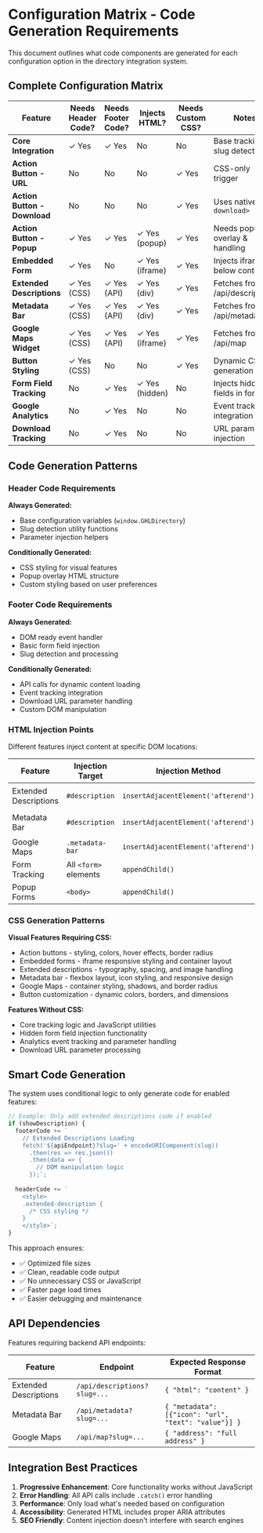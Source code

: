# Configuration Matrix - Code Generation Requirements

This document outlines what code components are generated for each configuration option in the directory integration system.

## Complete Configuration Matrix

| Feature                     | Needs Header Code? | Needs Footer Code? | Injects HTML? | Needs Custom CSS? | Notes                           |
| --------------------------- | ------------------ | ------------------ | ------------- | ----------------- | ------------------------------- |
| **Core Integration**        | ✓ Yes              | ✓ Yes              | No            | No                | Base tracking & slug detection  |
| **Action Button - URL**     | No                 | No                 | No            | ✓ Yes             | CSS-only trigger                |
| **Action Button - Download** | No                 | No                 | No            | ✓ Yes             | Uses native `<a download>`      |
| **Action Button - Popup**   | ✓ Yes              | ✓ Yes              | ✓ Yes (popup) | ✓ Yes             | Needs popup overlay & handling  |
| **Embedded Form**           | ✓ Yes              | No                 | ✓ Yes (iframe)| ✓ Yes             | Injects iframe below content    |
| **Extended Descriptions**   | ✓ Yes (CSS)        | ✓ Yes (API)        | ✓ Yes (div)   | ✓ Yes             | Fetches from /api/descriptions  |
| **Metadata Bar**            | ✓ Yes (CSS)        | ✓ Yes (API)        | ✓ Yes (div)   | ✓ Yes             | Fetches from /api/metadata      |
| **Google Maps Widget**      | ✓ Yes (CSS)        | ✓ Yes (API)        | ✓ Yes (iframe)| ✓ Yes             | Fetches from /api/map           |
| **Button Styling**          | ✓ Yes (CSS)        | No                 | No            | ✓ Yes             | Dynamic CSS generation          |
| **Form Field Tracking**     | No                 | ✓ Yes              | ✓ Yes (hidden)| No                | Injects hidden fields in forms |
| **Google Analytics**        | No                 | ✓ Yes              | No            | No                | Event tracking integration      |
| **Download Tracking**       | No                 | ✓ Yes              | No            | No                | URL parameter injection         |

## Code Generation Patterns

### Header Code Requirements

**Always Generated:**
- Base configuration variables (`window.GHLDirectory`)
- Slug detection utility functions
- Parameter injection helpers

**Conditionally Generated:**
- CSS styling for visual features
- Popup overlay HTML structure
- Custom styling based on user preferences

### Footer Code Requirements

**Always Generated:**
- DOM ready event handler
- Basic form field injection
- Slug detection and processing

**Conditionally Generated:**
- API calls for dynamic content loading
- Event tracking integration
- Download URL parameter handling
- Custom DOM manipulation

### HTML Injection Points

Different features inject content at specific DOM locations:

| Feature | Injection Target | Injection Method | Content Type |
|---------|------------------|------------------|--------------|
| Extended Descriptions | `#description` | `insertAdjacentElement('afterend')` | `<div class="extended-description">` |
| Metadata Bar | `#description` | `insertAdjacentElement('afterend')` | `<div class="metadata-bar">` |
| Google Maps | `.metadata-bar` | `insertAdjacentElement('afterend')` | `<div class="map-wrapper">` |
| Form Tracking | All `<form>` elements | `appendChild()` | `<input type="hidden">` |
| Popup Forms | `<body>` | `appendChild()` | Overlay modal structure |

### CSS Generation Patterns

**Visual Features Requiring CSS:**
- Action buttons - styling, colors, hover effects, border radius
- Embedded forms - iframe responsive styling and container layout
- Extended descriptions - typography, spacing, and image handling
- Metadata bar - flexbox layout, icon styling, and responsive design
- Google Maps - container styling, shadows, and border radius
- Button customization - dynamic colors, borders, and dimensions

**Features Without CSS:**
- Core tracking logic and JavaScript utilities
- Hidden form field injection functionality
- Analytics event tracking and parameter handling
- Download URL parameter processing

## Smart Code Generation

The system uses conditional logic to only generate code for enabled features:

```typescript
// Example: Only add extended descriptions code if enabled
if (showDescription) {
  footerCode += `
    // Extended Descriptions Loading
    fetch('${apiEndpoint}?slug=' + encodeURIComponent(slug))
      .then(res => res.json())
      .then(data => {
        // DOM manipulation logic
      });`;
      
  headerCode += `
    <style>
    .extended-description {
      /* CSS styling */
    }
    </style>`;
}
```

This approach ensures:
- ✅ Optimized file sizes
- ✅ Clean, readable code output
- ✅ No unnecessary CSS or JavaScript
- ✅ Faster page load times
- ✅ Easier debugging and maintenance

## API Dependencies

Features requiring backend API endpoints:

| Feature | Endpoint | Expected Response Format |
|---------|----------|-------------------------|
| Extended Descriptions | `/api/descriptions?slug=...` | `{ "html": "content" }` |
| Metadata Bar | `/api/metadata?slug=...` | `{ "metadata": [{"icon": "url", "text": "value"}] }` |
| Google Maps | `/api/map?slug=...` | `{ "address": "full address" }` |

## Integration Best Practices

1. **Progressive Enhancement**: Core functionality works without JavaScript
2. **Error Handling**: All API calls include `.catch()` error handling
3. **Performance**: Only load what's needed based on configuration
4. **Accessibility**: Generated HTML includes proper ARIA attributes
5. **SEO Friendly**: Content injection doesn't interfere with search engines